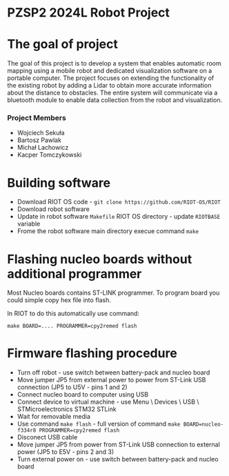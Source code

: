 # PZSP2 2024L Robot Project


# The goal of project
The goal of this project is to develop a system that enables automatic room mapping using a mobile robot and dedicated visualization software on a portable computer. The project focuses on extending the functionality of the existing robot by adding a Lidar to obtain more accurate information about the distance to obstacles. The entire system will communicate via a bluetooth module to enable data collection from the robot and visualization.


### Project Members
* Wojciech Sekuła
* Bartosz Pawlak
* Michał Lachowicz
* Kacper Tomczykowski

# Building software

* Download RIOT OS code - `git clone https://github.com/RIOT-OS/RIOT`
* Download robot software
* Update in robot software `Makefile` RIOT OS directory - update `RIOTBASE` variable
* Frome the robot software main directory execue command `make`

# Flashing nucleo boards without additional programmer

Most Nucleo boards contains ST-LINK programmer. To program board you could 
simple copy hex file into flash.

In RIOT to do this automatically use command:

`make BOARD=.... PROGRAMMER=cpy2remed flash`

# Firmware flashing procedure

* Turn off robot - use switch between battery-pack and nucleo board
* Move jumper JP5 from external power to power from ST-Link USB connection
 (JP5 to U5V - pins 1 and 2)
* Connect nucleo board to computer using USB
* Connect device to virtual machine - use Menu \ Devices \ USB \ STMicroelectronics STM32 STLink
* Wait for removable media
* Use command `make flash` - full version of command `make BOARD=nucleo-f334r8 PROGRAMMER=cpy2remed flash`
* Disconect USB cable
* Move jumper JP5 from power from ST-Link USB connection to external power
 (JP5 to E5V - pins 2 and 3)
* Turn external power on - use switch between battery-pack and nucleo board



